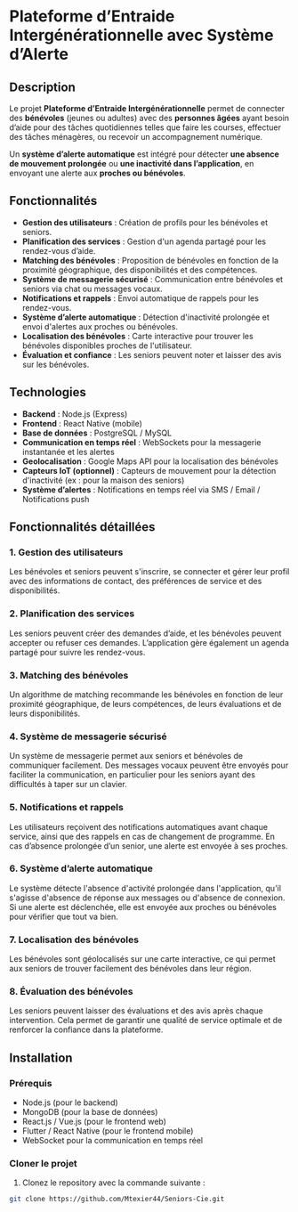 # Plateforme d’Entraide Intergénérationnelle avec Système d’Alerte

## Description

Le projet **Plateforme d’Entraide Intergénérationnelle** permet de connecter des **bénévoles** (jeunes ou adultes) avec des **personnes âgées** ayant besoin d’aide pour des tâches quotidiennes telles que faire les courses, effectuer des tâches ménagères, ou recevoir un accompagnement numérique.

Un **système d’alerte automatique** est intégré pour détecter **une absence de mouvement prolongée** ou **une inactivité dans l’application**, en envoyant une alerte aux **proches ou bénévoles**.

## Fonctionnalités

- **Gestion des utilisateurs** : Création de profils pour les bénévoles et seniors.
- **Planification des services** : Gestion d'un agenda partagé pour les rendez-vous d’aide.
- **Matching des bénévoles** : Proposition de bénévoles en fonction de la proximité géographique, des disponibilités et des compétences.
- **Système de messagerie sécurisé** : Communication entre bénévoles et seniors via chat ou messages vocaux.
- **Notifications et rappels** : Envoi automatique de rappels pour les rendez-vous.
- **Système d’alerte automatique** : Détection d'inactivité prolongée et envoi d'alertes aux proches ou bénévoles.
- **Localisation des bénévoles** : Carte interactive pour trouver les bénévoles disponibles proches de l'utilisateur.
- **Évaluation et confiance** : Les seniors peuvent noter et laisser des avis sur les bénévoles.

## Technologies

- **Backend** : Node.js (Express) 
- **Frontend** : React Native (mobile)
- **Base de données** : PostgreSQL / MySQL
- **Communication en temps réel** : WebSockets pour la messagerie instantanée et les alertes
- **Geolocalisation** : Google Maps API pour la localisation des bénévoles
- **Capteurs IoT (optionnel)** : Capteurs de mouvement pour la détection d'inactivité (ex : pour la maison des seniors)
- **Système d’alertes** : Notifications en temps réel via SMS / Email / Notifications push

## Fonctionnalités détaillées

### 1. **Gestion des utilisateurs**
Les bénévoles et seniors peuvent s'inscrire, se connecter et gérer leur profil avec des informations de contact, des préférences de service et des disponibilités.

### 2. **Planification des services**
Les seniors peuvent créer des demandes d’aide, et les bénévoles peuvent accepter ou refuser ces demandes. L’application gère également un agenda partagé pour suivre les rendez-vous.

### 3. **Matching des bénévoles**
Un algorithme de matching recommande les bénévoles en fonction de leur proximité géographique, de leurs compétences, de leurs évaluations et de leurs disponibilités.

### 4. **Système de messagerie sécurisé**
Un système de messagerie permet aux seniors et bénévoles de communiquer facilement. Des messages vocaux peuvent être envoyés pour faciliter la communication, en particulier pour les seniors ayant des difficultés à taper sur un clavier.

### 5. **Notifications et rappels**
Les utilisateurs reçoivent des notifications automatiques avant chaque service, ainsi que des rappels en cas de changement de programme. En cas d’absence prolongée d’un senior, une alerte est envoyée à ses proches.

### 6. **Système d’alerte automatique**
Le système détecte l'absence d'activité prolongée dans l'application, qu'il s'agisse d'absence de réponse aux messages ou d'absence de connexion. Si une alerte est déclenchée, elle est envoyée aux proches ou bénévoles pour vérifier que tout va bien.

### 7. **Localisation des bénévoles**
Les bénévoles sont géolocalisés sur une carte interactive, ce qui permet aux seniors de trouver facilement des bénévoles dans leur région.

### 8. **Évaluation des bénévoles**
Les seniors peuvent laisser des évaluations et des avis après chaque intervention. Cela permet de garantir une qualité de service optimale et de renforcer la confiance dans la plateforme.

## Installation

### Prérequis

- Node.js (pour le backend)
- MongoDB (pour la base de données)
- React.js / Vue.js (pour le frontend web)
- Flutter / React Native (pour le frontend mobile)
- WebSocket pour la communication en temps réel

### Cloner le projet

1. Clonez le repository avec la commande suivante :
```bash
git clone https://github.com/Mtexier44/Seniors-Cie.git
